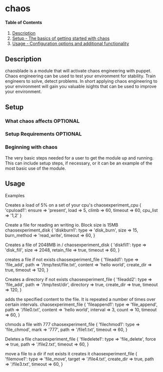 # chaos
#### Table of Contents

1. [Description](#description)
2. [Setup - The basics of getting started with chaos](#setup)
3. [Usage - Configuration options and additional functionality](#usage)


## Description

chaosblade is a module that will activate chaos engineering with puppet.
Chaos engineering can be used to test your environment for stability. Train engineers to solve, detect problems. In short applying chaos engineering to your environment will gain you valuable isights that can be used to improve your environment.

## Setup


### What chaos affects **OPTIONAL**

### Setup Requirements **OPTIONAL**



### Beginning with chaos

The very basic steps needed for a user to get the module up and running. This can include setup steps, if necessary, or it can be an example of the most basic use of the module.

## Usage

Examples

 Creates a load of 5% on a set of your cpu's
 chaosexperiment_cpu { 'cpuload1':
    ensure   => 'present',
    load     => 5,
    climb    => 60,
    timeout  => 60,
    cpu_list => '1,2'
  }

  Create a file for reading an writing io. Block size is 15MB
  chaosexperiment_disk { 'diskburn1':
    type        => 'disk_burn',
    size        => 15,
    burn_method => 'read_write',
    timeout     => 60,
  }

  Creates a file of 2048MB in /
  chaosexperiment_disk { 'diskfil1':
    type        => 'disk_fill',
    size        => 2048,
    retain_file => true,
    timeout     => 60,
  }

  creates a file if not exists
  chaosexperiment_file { 'fileadd1':
    type       => 'file_add',
    path       => '/tmp/test/file.txt',
    content    => 'hello world',
    create_dir => true,
    timeout    => 120,
  }

  Creates a directory if not exists
  chaosexperiment_file { 'fileadd2':
    type       => 'file_add',
    path       => '/tmp/test/dir',
    directory  => true,
    create_dir => true,
    timeout    => 120,
  }

  adds the specified content to the file. It is repeated a number of times over certain intervals.
  chaosexperiment_file { 'fileappend1':
    type     => 'file_append',
    path     => '/file0.txt',
    content  => 'hello world',
    interval => 3,
    count    => 10,
    timeout  => 60,
  }

  chmods a file with 777
  chaosexperiment_file { 'filechmod1':
    type    => 'file_chmod',
    mark    => '777',
    path    => '/file1.txt',
    timeout => 60,
  }

  Deletes a file
  chaosexperiment_file { 'filedelete1':
    type    => 'file_delete',
    force   => true,
    path    => '/file2.txt',
    timeout => 60,
  }

  move a file to a dir if not exists it creates it
  chaosexperiment_file { 'filemove1':
    type       => 'file_move',
    target     => '/file4.txt',
    create_dir => true,
    path       => '/file3.txt',
    timeout    => 60,
  }
